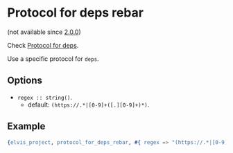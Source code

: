 # Protocol for deps rebar

(not available since [2.0.0](https://github.com/inaka/elvis_core/releases/tag/2.0.0))

Check [Protocol for deps](protocol_for_deps.md).

Use a specific protocol for `deps`.

## Options

- `regex :: string()`.
  - default: `(https://.*|[0-9]+([.][0-9]+)*)`.

## Example

```erlang
{elvis_project, protocol_for_deps_rebar, #{ regex => "(https://.*|[0-9]+([.][0-9]+)*)" }}
```
